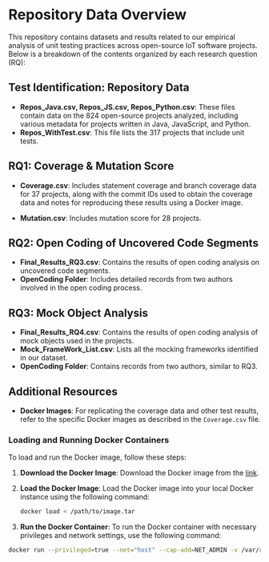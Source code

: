 # Repository Data Overview

This repository contains datasets and results related to our empirical analysis of unit testing practices across open-source IoT software projects. Below is a breakdown of the contents organized by each research question (RQ):

## Test Identification: Repository Data

- **Repos_Java.csv, Repos_JS.csv, Repos_Python.csv**: These files contain data on the 824 open-source projects analyzed, including various metadata for projects written in Java, JavaScript, and Python.
- **Repos_WithTest.csv**: This file lists the 317 projects that include unit tests.

## RQ1: Coverage & Mutation Score

- **Coverage.csv**: Includes statement coverage and branch coverage data for 37 projects, along with the commit IDs used to obtain the coverage data and notes for reproducing these results using a Docker image.

- **Mutation.csv**: Includes mutation score for 28 projects.

## RQ2: Open Coding of Uncovered Code Segments

- **Final_Results_RQ3.csv**: Contains the results of open coding analysis on uncovered code segments.
- **OpenCoding Folder**: Includes detailed records from two authors involved in the open coding process.

## RQ3: Mock Object Analysis

- **Final_Results_RQ4.csv**: Contains the results of open coding analysis of mock objects used in the projects.
- **Mock_FrameWork_List.csv**: Lists all the mocking frameworks identified in our dataset.
- **OpenCoding Folder**: Contains records from two authors, similar to RQ3.

## Additional Resources

- **Docker Images**: For replicating the coverage data and other test results, refer to the specific Docker images as described in the `Coverage.csv` file.

### Loading and Running Docker Containers

To load and run the Docker image, follow these steps:

1. **Download the Docker Image**:
   Download the Docker image from the [link](https://mega.nz/file/AHskCKpL#oTOENE_4jDZ67p80bcqhCVOh-ON-wurF36Wc5wTQHWU).

2. **Load the Docker Image**:
   Load the Docker image into your local Docker instance using the following command:
   ```bash
   docker load < /path/to/image.tar

3. **Run the Docker Container**:
  To run the Docker container with necessary privileges and network settings, use the following command:
  ```bash
  docker run --privileged=true --net="host" --cap-add=NET_ADMIN -v /var/run/docker.sock.raw:/var/run/docker.sock -it <image_name> bash

